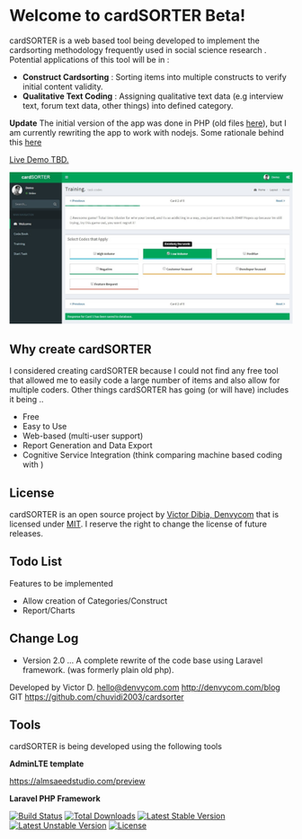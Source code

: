 
Welcome to cardSORTER Beta!
===================

cardSORTER is a web based tool being developed to implement the cardsorting methodology frequently used in social science research .  Potential applications of this tool will be in :

- **Construct Cardsorting** : Sorting items into multiple constructs to verify initial content validity.
- **Qualitative Text Coding** : Assigning qualitative text data (e.g interview text, forum text data, other things) into defined category.

**Update** The initial version of the app was done in PHP (old files [here](/old)), but I am currently rewriting the app to work with nodejs. Some rationale behind this [here](https://github.com/victordibia/cardsorter/issues/2)

[Live Demo TBD. ](#)

![enter image description here](https://github.com/chuvidi2003/cardsorter/blob/master/public/img/screen.jpg)

Why create cardSORTER
-------
I considered creating cardSORTER because I could not find any free tool that allowed me to easily code a large number of items and also allow for multiple coders. Other things cardSORTER has going (or will have) includes it being ..
- Free
- Easy to Use
- Web-based (multi-user support)
- Report Generation and Data Export
- Cognitive Service Integration (think comparing machine based coding with )

License
-------

cardSORTER is an open source project by [Victor Dibia, Denvycom](https://victordibia.com) that is licensed under [MIT](http://opensource.org/licenses/MIT). I reserve the right to change the license of future releases.

Todo List
---------

Features to be implemented

- Allow creation of Categories/Construct
- Report/Charts


Change Log
---------

- Version 2.0 ... A complete rewrite of the code base using Laravel framework. (was formerly plain old php).

Developed by Victor D.
hello@denvycom.com
http://denvycom.com/blog
GIT https://github.com/chuvidi2003/cardsorter


Tools
---------
cardSORTER is being developed using the following tools

**AdminLTE template**

https://almsaeedstudio.com/preview

**Laravel PHP Framework**

[![Build Status](https://travis-ci.org/laravel/framework.svg)](https://travis-ci.org/laravel/framework)
[![Total Downloads](https://poser.pugx.org/laravel/framework/downloads.svg)](https://packagist.org/packages/laravel/framework)
[![Latest Stable Version](https://poser.pugx.org/laravel/framework/v/stable.svg)](https://packagist.org/packages/laravel/framework)
[![Latest Unstable Version](https://poser.pugx.org/laravel/framework/v/unstable.svg)](https://packagist.org/packages/laravel/framework)
[![License](https://poser.pugx.org/laravel/framework/license.svg)](https://packagist.org/packages/laravel/framework)
